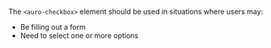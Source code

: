 The `<auro-checkbox>` element should be used in situations where users may:

* Be filling out a form
* Need to select one or more options
